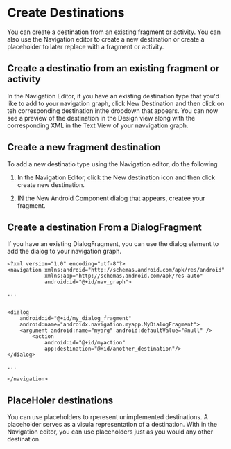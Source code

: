 # Create Destinations
You can create a destination from an existing fragment or activity. You can also use the Navigation editor to create a new destination or create a placeholder to later replace with a fragment or activity. 

## Create a destinatio from an existing fragment or activity
In the Navigation Editor, if you have an existing destination type that you'd like to add to your navigation graph, click New Destination and then click on teh corresponding destination inthe dropdown that appears. You can now see a preview of the destination in the Design view along with the corresponding XML in the Text View of your navvigation graph. 

## Create a new fragment destination
To add a new destinatio type using the Navigation editor, do the following
1) In the Navigation Editor, click the New destination icon and then click create new destination.

2) IN the New Android Component dialog that appears, createe your fragment.


## Create a destination From a DialogFragment
If you have an existing DialogFragment, you can use the dialog element to add the dialog to your navigation graph. 
```
<?xml version="1.0" encoding="utf-8"?>
<navigation xmlns:android="http://schemas.android.com/apk/res/android"
            xmlns:app="http://schemas.android.com/apk/res-auto"
            android:id="@+id/nav_graph">

...


<dialog
    android:id="@+id/my_dialog_fragment"
    android:name="androidx.navigation.myapp.MyDialogFragment">
    <argument android:name="myarg" android:defaultValue="@null" />
        <action
            android:id="@+id/myaction"
            app:destination="@+id/another_destination"/>
</dialog>

...

</navigation>
```

## PlaceHoler destinations
You can use placeholders to rperesent unimplemented destinations. A placeholder serves as a visula representation of a destination. With in the Navigation editor, you can use placeholders just as you would any other destination. 

